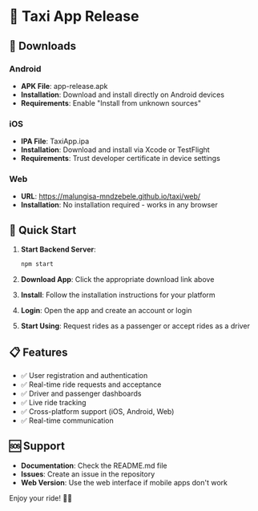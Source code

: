 # 🚗 Taxi App Release

## 📱 Downloads

### Android
- **APK File**: app-release.apk
- **Installation**: Download and install directly on Android devices
- **Requirements**: Enable "Install from unknown sources"

### iOS  
- **IPA File**: TaxiApp.ipa
- **Installation**: Download and install via Xcode or TestFlight
- **Requirements**: Trust developer certificate in device settings

### Web
- **URL**: https://malungisa-mndzebele.github.io/taxi/web/
- **Installation**: No installation required - works in any browser

## 🚀 Quick Start

1. **Start Backend Server**:
   ```bash
   npm start
   ```

2. **Download App**: Click the appropriate download link above

3. **Install**: Follow the installation instructions for your platform

4. **Login**: Open the app and create an account or login

5. **Start Using**: Request rides as a passenger or accept rides as a driver

## 📋 Features

- ✅ User registration and authentication
- ✅ Real-time ride requests and acceptance  
- ✅ Driver and passenger dashboards
- ✅ Live ride tracking
- ✅ Cross-platform support (iOS, Android, Web)
- ✅ Real-time communication

## 🆘 Support

- **Documentation**: Check the README.md file
- **Issues**: Create an issue in the repository
- **Web Version**: Use the web interface if mobile apps don't work

Enjoy your ride! 🚗✨